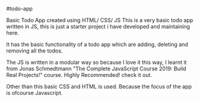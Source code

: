 #todo-app

Basic Todo App created using HTML/ CSS/ JS
This is a very basic todo app written in JS, this is just a starter project i have developed and maintaining here.

It has the basic functionality of a todo app which are adding, deleting and removing all the todos.

The JS is written in a modular way so because I love it this way, I learnt it from Jonas Schmedtmann "The Complete JavaScript Course 2019: Build Real Projects!" course. Highly Recommended! check it out. 

Other than this basic CSS and HTML is used. Because the focus of the app is ofcourse Javascript.
